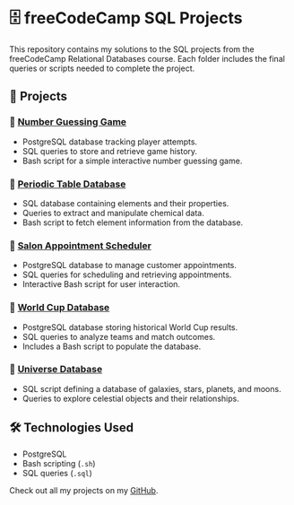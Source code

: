 # 🗄️ freeCodeCamp SQL Projects

This repository contains my solutions to the SQL projects from the freeCodeCamp Relational Databases course. Each folder includes the final queries or scripts needed to complete the project.

## 📌 Projects

### 🔹 [Number Guessing Game](./Number%20Guessing%20Game)
- PostgreSQL database tracking player attempts.
- SQL queries to store and retrieve game history.
- Bash script for a simple interactive number guessing game.

### 🔹 [Periodic Table Database](./Periodic%20Table%20Database)
- SQL database containing elements and their properties.
- Queries to extract and manipulate chemical data.
- Bash script to fetch element information from the database.

### 🔹 [Salon Appointment Scheduler](./Salon)
- PostgreSQL database to manage customer appointments.
- SQL queries for scheduling and retrieving appointments.
- Interactive Bash script for user interaction.

### 🔹 [World Cup Database](./World%20Cup%20Database)
- PostgreSQL database storing historical World Cup results.
- SQL queries to analyze teams and match outcomes.
- Includes a Bash script to populate the database.

### 🔹 [Universe Database](./universe.sql)
- SQL script defining a database of galaxies, stars, planets, and moons.
- Queries to explore celestial objects and their relationships.

## 🛠️ Technologies Used
- PostgreSQL
- Bash scripting (`.sh`)
- SQL queries (`.sql`)

Check out all my projects on my [GitHub](https://github.com/AlejandroFM-MA).
